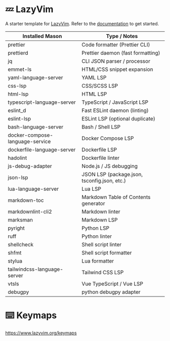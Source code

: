 # 💤 LazyVim

A starter template for [LazyVim](https://github.com/LazyVim/LazyVim).
Refer to the [documentation](https://lazyvim.github.io/installation) to get started.


| Installed Mason | Type / Notes |
|---------------------|--------------|
| prettier            | Code formatter (Prettier CLI) |
| prettierd           | Prettier daemon (fast formatting) |
| jq                  | CLI JSON parser / processor |
| emmet-ls            | HTML/CSS snippet expansion |
| yaml-language-server| YAML LSP |
| css-lsp             | CSS/SCSS LSP |
| html-lsp            | HTML LSP |
| typescript-language-server | TypeScript / JavaScript LSP |
| eslint_d            | Fast ESLint daemon (linting) |
| eslint-lsp          | ESLint LSP (optional duplicate) |
| bash-language-server| Bash / Shell LSP |
| docker-compose-language-service | Docker Compose LSP |
| dockerfile-language-server | Dockerfile LSP |
| hadolint            | Dockerfile linter |
| js-debug-adapter    | Node.js / JS debugging |
| json-lsp            | JSON LSP (package.json, tsconfig.json, etc.) |
| lua-language-server | Lua LSP |
| markdown-toc        | Markdown Table of Contents generator |
| markdownlint-cli2   | Markdown linter |
| marksman            | Markdown LSP |
| pyright             | Python LSP |
| ruff                | Python linter |
| shellcheck          | Shell script linter |
| shfmt               | Shell script formatter |
| stylua              | Lua formatter |
| tailwindcss-language-server | Tailwind CSS LSP |
| vtsls               | Vue TypeScript / Vue LSP |
| debugpy              | python debugpy adapter  |


# ⌨️ Keymaps
https://www.lazyvim.org/keymaps
